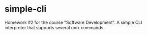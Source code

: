 # simple-cli
Homework #2 for the course "Software Development". A simple CLI interpreter that supports several unix commands.
